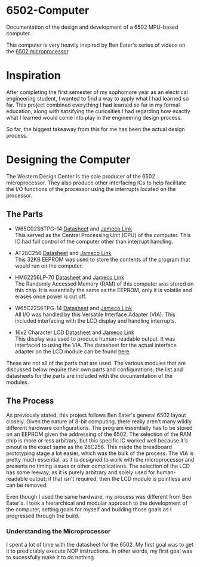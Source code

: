 # 6502-Computer
Documentation of the design and development of a 6502 MPU-based computer. 

This computer is very heavily inspired by Ben Eater's series of videos on the [6502 microprocessor](https://www.youtube.com/user/eaterbc).

# Inspiration
After completing the first semester of my sophomore year as an electrical engineering student, I wanted to find a way to apply what I had learned so far. This project combined everything I had learned so far in my formal education, along with satsifying the curiosities I had regarding how exactly what I learned would come into play in the engineering design process.

So far, the biggest takeaway from this for me has been the actual design process.

# Designing the Computer

The Western Design Center is the sole producer of the 6502 microprocessor. They also produce other interfacing ICs to help facilitate the I/O functions of the processor using the interrupts located on the processor.

## The Parts
- W65C02S6TPG-14 [Datasheet](https://www.westerndesigncenter.com/wdc/documentation/w65c02s.pdf) and [Jameco Link](https://www.jameco.com/z/W65C02S6TPG-14-Western-Design-Center-MPU-8-Bit-14MHz-65KB-Memory-40-Pin-PDIP_2143638.html)  
  This served as the Central Processing Unit (CPU) of the computer. This IC had full control of the computer other than interrupt handling.

- AT28C256 [Datasheet](https://ww1.microchip.com/downloads/en/DeviceDoc/AT28C256-–-Industrial-Grade-256-Kbit-(32,768-x-8)-Paged-Parallel-EEPROM.pdf) and [Jameco Link](https://www.jameco.com/z/28C256-15-Major-Brands-IC-28C256-15-EEPROM-256K-Bit-CMOS-Parallel_74843.html)   
  This 32KB EEPROM was used to store the contents of the program that would run on the computer. 
  
- HM62256LP-70 [Datasheet](https://www.jameco.com/Jameco/Products/ProdDS/82472.pdf) and [Jameco Link](https://www.jameco.com/z/62256LP-70-Major-Brands-IC-62256LP-CMOS-SRAM-256K-Bit-32Kx8-70ns-Low-Power_82472.html)  
  The Randomly Accessed Memory (RAM) of this computer was stored on this chip. It is essentially the same as the EEPROM, only it is volatile and erases once power is cut off.
  
- W65C22S6TPG-14 [Datasheet](https://www.westerndesigncenter.com/wdc/documentation/w65c22.pdf) and [Jameco Link](https://www.jameco.com/z/W65C22S6TPG-14-Western-Design-Center-Versatile-Interface-Adapter-via-8-Bit-I-O-Ports-14-MHz-40-Pin-PDIP-CMOS-5-Volt_2143591.html)  
  All I/O was handled by this Versatile Interface Adapter (VIA). This included interfacing with the LCD display and handling interrupts.

- 16x2 Character LCD [Datasheet](https://www.jameco.com/Jameco/Products/ProdDS/2160374.pdf) and [Jameco Link](https://www.jameco.com/z/FIT0127-DFRobot-16x2-Character-LCD-Display-White-on-Blue-5V_2160374.html)  
  This display was used to produce human-readable output. It was interfaced to using the VIA. The datasheet for the actual interface adapter on the LCD module can be found [here](https://www.sparkfun.com/datasheets/LCD/HD44780.pdf). 
  
These are not all of the parts that are used. The various modules that are discussed below require their own parts and configurations; the list and datasheets for the parts are included with the documentation of the modules.
  
## The Process

As previously stated, this project follows Ben Eater's general 6502 layout closely. Given the nature of 8-bit computing, there really aren't many wildly different hardware configurations. The program essentially has to be stored on an EEPROM given the addressing of the 6502. The selection of the RAM chip is more or less arbitrary, but this specific IC worked well because it's pinout is the exact same as the 28C256. This made the breadboard prototyping stage a lot easier, which was the bulk of the process. The VIA is pretty much essential, as it is designed to work with the microprocessor and presents no timing issues or other complications. The selection of the LCD has some leeway, as it is purely arbitrary and solely used for human-readable output; if that isn't required, then the LCD module is pointless and can be removed. 

Even though I used the same hardware, my process was different from Ben Eater's. I took a hierarchical and modular approach to the development of the computer, setting goals for myself and building those goals as I progressed through the build. 

### Understanding the Microprocessor

I spent a lot of time with the datasheet for the 6502. My first goal was to get it to predictably execute NOP instructions. In other words, my first goal was to sucessfully make it to do nothing. 

